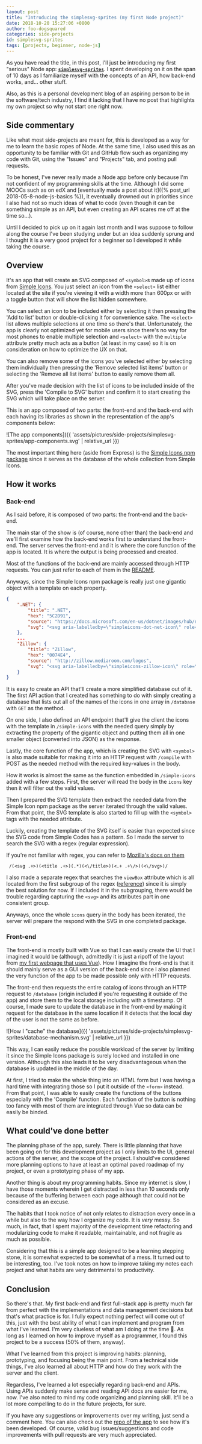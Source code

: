```yaml
---
layout: post
title: "Introducing the simplesvg-sprites (my first Node project)"
date: 2018-10-20 15:27:06 +0800
author: foo-dogsquared
categories: side-projects
id: simplesvg-sprites
tags: [projects, beginner, node-js]
---
```


As you have read the title, in this post, I'll just be introducing my first "serious" Node app: [**`simplesvg-sprites`**](https://simplesvg-sprites.herokuapp.com/). I spent developing on it on the span of 10 days as I familiarize myself with the concepts of an API, how back-end works, and... other stuff.

Also, as this is a personal development blog of an aspiring person to be in the software/tech industry, I find it lacking that I have no post that highlights my own project so why not start one right now.

## Side commentary
Like what most side-projects are meant for, this is developed as a way for me to learn the basic ropes of Node. At the same time, I also used this as an opportunity to be familiar with Git and GitHub flow such as organizing my code with Git, using the "Issues" and "Projects" tab, and posting pull requests.

To be honest, I've never really made a Node app before only because I'm not confident of my programming skills at the time. Although I did some MOOCs such as on edX and [eventually made a post about it]({% post_url 2018-05-8-node-js-basics %}), it eventually drowned out in priorities since I also had not so much ideas of what to code (even though it can be something simple as an API, but even creating an API scares me off at the time so...). 

Until I decided to pick up on it again last month and I was suppose to follow along the course I've been 
studying under but an idea suddenly sprung and I thought it is a very good project for a beginner so I developed it while taking the course.

## Overview
It's an app that will create an SVG composed of `<symbol>`s made up of icons from [Simple Icons](https://simpleicons.org/). You just select an icon from the `<select>` list either located at the site if you're viewing it with a width more than 600px or with a toggle button that will show the list hidden somewhere.

You can select an icon to be included either by selecting it then pressing the 'Add to list' button or double-clicking it for convenience sake. The `<select>` list allows multiple selections at one time so there's that. Unfortunately, the app is clearly not optimized yet for mobile users since there's no way for most phones to enable multiple selection and `<select>` with the `multiple` attribute pretty much acts as a button (at least in my case) so it is on consideration on how to optimize the UX on that.

You can also remove some of the icons you've selected either by selecting them individually then pressing the 'Remove selected list items' button or selecting the 'Remove all list items' button to easily remove them all.

After you've made decision with the list of icons to be included inside of the SVG, press the 'Compile to SVG' button and confirm it to start creating the SVG which will take place on the server.

This is an app composed of two parts: the front-end and the back-end with each having its libraries as shown in the representation of the app's components below:

![The app components]({{ 'assets/pictures/side-projects/simplesvg-sprites/app-components.svg' | relative_url }})

The most important thing here (aside from Express) is the [Simple Icons npm package](https://www.npmjs.com/package/simple-icons) since it serves as the database of the whole collection from Simple Icons.

## How it works
### Back-end
As I said before, it is composed of two parts: the front-end and the back-end.

The main star of the show is (of course, none other than) the back-end and we'll first examine how the back-end works first to understand the front-end. The server serves the front-end and it is where the core function of the app is located. It is where the output is being processed and created.

Most of the functions of the back-end are mainly accessed through HTTP requests. You can just refer to each of them in the [README](https://github.com/foo-dogsquared/simplesvg-sprites#api).

Anyways, since the Simple Icons npm package is really just one gigantic object with a template on each property.
```json
{
    ".NET": {
        "title": ".NET",
        "hex": "5C2D91",
        "source": "https://docs.microsoft.com/en-us/dotnet/images/hub/net.svg",
        "svg": "<svg aria-labelledby=\"simpleicons-dot-net-icon\" role=\"img\" viewBox=\"0 0 24 24\" xmlns=\"http://www.w3.org/2000/svg\"><title id=\"simpleicons-dot-net-icon\">.NET icon</title><path d=\"M3.1672 7.5655v8.749H4.19v-6.325a8.979 8.979 0 0 0-.0488-1.1998h.0384a2.9082 2.9082 0 0 0 .2784.5473l4.4973 6.9774h1.2569V7.5655H9.1904v6.1526a9.2574 9.2574 0 0 0 .0619 1.286h-.0234c-.0544-.1056-.173-.3002-.3553-.585L4.4964 7.5656zm9.315 0v8.749h4.65l.0048-.9599h-3.6087v-3.0331h3.1579V11.4h-3.1579V8.4916h3.3884v-.926zm5.4374 0v.926h2.5149v7.823h1.0216v-7.823H24v-.926zM.6534 15.067a.643.643 0 0 0-.4565.2062A.6719.6719 0 0 0 0 15.753a.6623.6623 0 0 0 .1968.4799.6479.6479 0 0 0 .4799.2015.6623.6623 0 0 0 .4799-.2015.6575.6575 0 0 0 .2015-.48.667.667 0 0 0-.2015-.4798.6575.6575 0 0 0-.4799-.2062.643.643 0 0 0-.0234 0z\"/></svg>\n"
    },
    ...
    "Zillow": {
        "title": "Zillow",
        "hex": "0074E4",
        "source": "http://zillow.mediaroom.com/logos",
        "svg": "<svg aria-labelledby=\"simpleicons-zillow-icon\" role=\"img\" viewBox=\"0 0 24 24\" xmlns=\"http://www.w3.org/2000/svg\"><title id=\"simpleicons-zillow-icon\">Zillow icon</title><path d=\"M17.381 18.056c-7.43.445-15.51 3.135-16.362 3.51l.989-2.789c2.521-1.166 8.775-3.469 16.486-4.019-.15.57-.961 2.671-1.125 3.285l.012.013zm2.649-7.509s-.363.765-.709 1.814c-2.954.18-7.635 1.154-9.915 1.98 1.186-1.08 8.686-8.61 8.686-8.61C20.985 7.71 24 10.155 24 10.155l-3.97.395v-.003zm-17.55.33c1.647-.75 6.265-2.146 10.685-3.181 0 0-8.497 7.845-10.859 10.275l1.95-5.28c-1.516.225-2.184.315-4.256.75l2.479-2.551.001-.013zm10.6-8.432c.734.359 3.45 2.205 4.419 2.888-3.096.074-9.135 1.409-11.652 2.25 2.065-1.568 5.903-4.53 7.233-5.148v.01z\"/></svg>"
    }
}
```

It is easy to create an API that'll create a more simplified database out of it. The first API action that I created has something to do with simply creating a database that lists out all of the names of the icons in one array in `/database` with `GET` as the method.

On one side, I also defined an API endpoint that'll give the client the icons with the template in `/simple-icons` with the needed query simply by extracting the property of the gigantic object and putting them all in one smaller object (converted into JSON) as the response.

Lastly, the core function of the app, which is creating the SVG with `<symbol>` is also made suitable for making it into an HTTP request with `/compile` with POST as the needed method with the required key-values in the body.

How it works is almost the same as the function embedded in `/simple-icons` added with a few steps. First, the server will read the body in the `icons` key then it will filter out the valid values.

Then I prepared the SVG template then extract the needed data from the Simple Icon npm package as the server iterated through the valid values. From that point, the SVG template is also started to fill up with the `<symbol>` tags with the needed attribute.

Luckily, creating the template of the SVG itself is easier than expected since the SVG code from Simple Codes has a pattern. So I made the server to search the SVG with a regex (regular expression).

If you're not familiar with regex, you can refer to [Mozilla's docs on them](https://developer.mozilla.org/en-US/docs/Web/JavaScript/Guide/Regular_Expressions)

```
 /(<svg .+>)(<title .+>)(.*)(<\/title>)(<.+ .+\/>)(<\/svg>)/
```

I also made a separate regex that searches the `viewBox` attribute which is all located from the first subgroup of the regex ([reference](https://developer.mozilla.org/en-US/docs/Web/JavaScript/Guide/Regular_Expressions#Using_parentheses)) since it is simply the best solution for now. If I included it in the subgrouping, there would be trouble regarding capturing the `<svg>` and its attributes part in one consistent group.

Anyways, once the whole `icons` query in the body has been iterated, the server will prepare the respond with the SVG in one completed package.

### Front-end
The front-end is mostly built with Vue so that I can easily create the UI that I imagined it would be (although, admittedly it is just a ripoff of the layout from [my first webpage that uses Vue](https://foo-dogsquared.github.io/)). How I imagine the front-end is that it should mainly serve as a GUI version of the back-end since I also planned the very function of the app to be made possible only with HTTP requests. 

The front-end then requests the entire catalog of icons through an HTTP request to `/database` (origin included if you're requesting it outside of the app) and store them to the local storage including with a timestamp. Of course, I made sure to update the database in the front-end by making it request for the database in the same location if it detects that the local day of the user is not the same as before. 

![How I "cache" the database]({{ 'assets/pictures/side-projects/simplesvg-sprites/database-mechanism.svg' | relative_url }})

This way, I can easily reduce the possible workload of the server by limiting it since the Simple Icons package is surely locked and installed in one version. Although this also leads it to be very disadvantageous when the database is updated in the middle of the day. 

At first, I tried to make the whole thing into an HTML form but I was having a hard time with integrating those so I put it outside of the `<form>` instead. From that point, I was able to easily create the functions of the buttons especially with the 'Compile' function. Each function of the button is nothing too fancy with most of them are integrated through Vue so data can be easily be binded.

## What could've done better
The planning phase of the app, surely. There is little planning that have been going on for this development project as I only limits to the UI, general actions of the server, and the scope of the project. I should've considered more planning options to have at least an optimal paved roadmap of my project, or even a prototyping phase of my app.

Another thing is about my programming habits. Since my internet is slow, I have those moments wherein I get distracted in less than 10 seconds only because of the buffering between each page although that could not be considered as an excuse. 

The habits that I took notice of not only relates to distraction every once in a while but also to the way how I organize my code. It is *very* messy. So much, in fact, that I spent majority of the development time refactoring and modularizing code to make it readable, maintainable, and not fragile as much as possible.

Considering that this is a simple app designed to be a learning stepping stone, it is somewhat expected to be somewhat of a mess. It turned out to be interesting, too. I've took notes on how to improve taking my notes each project and what habits are very detrimental to productivity.

## Conclusion
So there's that. My first back-end and first full-stack app is pretty much far from perfect with the implementations and data management decisions but that's what practice is for. I fully expect nothing perfect will come out of this, just with the best ability of what I can implement and program from what I've learned. I'm very clueless of what am I doing at the time 🤣. As long as I learned on how to improve myself as a programmer, I found this project to be a success (50% of them, anyway).

What I've learned from this project is improving habits: planning, prototyping, and focusing being the main point. From a technical side things, I've also learned all about HTTP and how do they work with the server and the client. 

Regardless, I've learned a lot especially regarding back-end and APIs. Using APIs suddenly make sense and reading API docs are easier for me, now. I've also noted to mind my code organizing and planning skill. It'll be a lot more compelling to do in the future projects, for sure.

If you have any suggestions or improvements over my writing, just send a comment here. You can also check out the [repo of the app](https://github.com/foo-dogsquared/simplesvg-sprites) to see how it's been developed. Of course, valid bug issues/suggestions and code improvements with pull requests are very much appreciated.